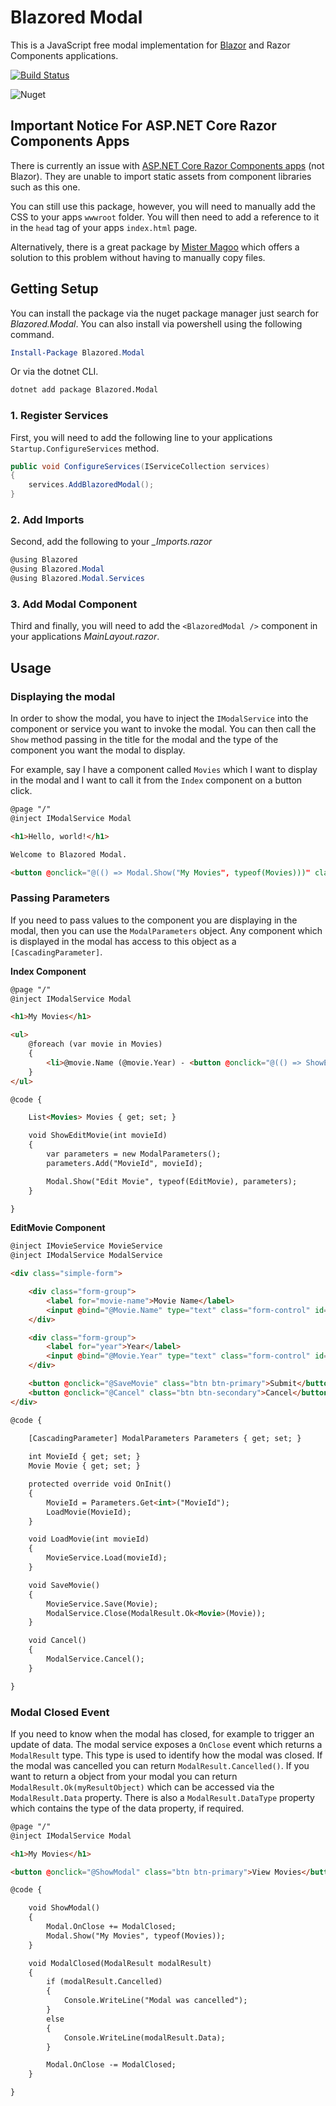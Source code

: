 # Blazored Modal
This is a JavaScript free modal implementation for [Blazor](https://blazor.net) and Razor Components applications.

[![Build Status](https://dev.azure.com/blazored/Modal/_apis/build/status/Blazored.Modal?branchName=master)](https://dev.azure.com/blazored/Modal/_build/latest?definitionId=4&branchName=master)

![Nuget](https://img.shields.io/nuget/v/blazored.modal.svg)

## Important Notice For ASP.NET Core Razor Components Apps
There is currently an issue with [ASP.NET Core Razor Components apps](https://devblogs.microsoft.com/aspnet/aspnet-core-3-preview-2/#sharing-component-libraries) (not Blazor). They are unable to import static assets from component libraries such as this one. 

You can still use this package, however, you will need to manually add the CSS to your apps `wwwroot` folder. You will then need to add a reference to it in the `head` tag of your apps `index.html` page.

Alternatively, there is a great package by [Mister Magoo](https://github.com/SQL-MisterMagoo/BlazorEmbedLibrary) which offers a solution to this problem without having to manually copy files.

## Getting Setup
You can install the package via the nuget package manager just search for *Blazored.Modal*. You can also install via powershell using the following command.

```powershell
Install-Package Blazored.Modal
```

Or via the dotnet CLI.

```bash
dotnet add package Blazored.Modal
```

### 1. Register Services
First, you will need to add the following line to your applications `Startup.ConfigureServices` method.

```csharp
public void ConfigureServices(IServiceCollection services)
{
    services.AddBlazoredModal();
}
```

### 2. Add Imports
Second, add the following to your *_Imports.razor*

```csharp
@using Blazored
@using Blazored.Modal
@using Blazored.Modal.Services
```

### 3. Add Modal Component
Third and finally, you will need to add the `<BlazoredModal />` component in your applications *MainLayout.razor*.

## Usage
### Displaying the modal
In order to show the modal, you have to inject the `IModalService` into the component or service you want to invoke the modal. You can then call the `Show` method passing in the title for the modal and the type of the component you want the modal to display. 

For example, say I have a component called `Movies` which I want to display in the modal and I want to call it from the `Index` component on a button click.

```html
@page "/"
@inject IModalService Modal

<h1>Hello, world!</h1>

Welcome to Blazored Modal.

<button @onclick="@(() => Modal.Show("My Movies", typeof(Movies)))" class="btn btn-primary">View Movies</button>
```

### Passing Parameters
If you need to pass values to the component you are displaying in the modal, then you can use the `ModalParameters` object. Any component which is displayed in the modal has access to this object as a `[CascadingParameter]`. 

**Index Component**
```html
@page "/"
@inject IModalService Modal

<h1>My Movies</h1>

<ul>
    @foreach (var movie in Movies)
    {
        <li>@movie.Name (@movie.Year) - <button @onclick="@(() => ShowEditMovie(movie.Id))" class="btn btn-primary">Edit Movie</button></li>
    }
</ul>

@code {

    List<Movies> Movies { get; set; }

    void ShowEditMovie(int movieId)
    {
        var parameters = new ModalParameters();
        parameters.Add("MovieId", movieId);

        Modal.Show("Edit Movie", typeof(EditMovie), parameters);
    }

}
```

**EditMovie Component**
```html
@inject IMovieService MovieService
@inject IModalService ModalService

<div class="simple-form">

    <div class="form-group">
        <label for="movie-name">Movie Name</label>
        <input @bind="@Movie.Name" type="text" class="form-control" id="movie-name" />
    </div>

    <div class="form-group">
        <label for="year">Year</label>
        <input @bind="@Movie.Year" type="text" class="form-control" id="year" />
    </div>

    <button @onclick="@SaveMovie" class="btn btn-primary">Submit</button>
    <button @onclick="@Cancel" class="btn btn-secondary">Cancel</button>
</div>

@code {

    [CascadingParameter] ModalParameters Parameters { get; set; }
    
    int MovieId { get; set; }
    Movie Movie { get; set; }

    protected override void OnInit()
    {
        MovieId = Parameters.Get<int>("MovieId");
        LoadMovie(MovieId);
    }

    void LoadMovie(int movieId)
    {
        MovieService.Load(movieId);
    }

    void SaveMovie()
    {
        MovieService.Save(Movie);
        ModalService.Close(ModalResult.Ok<Movie>(Movie));
    }

    void Cancel()
    {
        ModalService.Cancel();
    }

}
```

### Modal Closed Event
If you need to know when the modal has closed, for example to trigger an update of data. The modal service exposes a `OnClose` event which returns a `ModalResult` type. This type is used to identify how the modal was closed. If the modal was cancelled you can return `ModalResult.Cancelled()`. If you want to return a object from your modal you can return `ModalResult.Ok(myResultObject)` which can be accessed via the `ModalResult.Data` property. There is also a `ModalResult.DataType` property which contains the type of the data property, if required.

```html
@page "/"
@inject IModalService Modal

<h1>My Movies</h1>

<button @onclick="@ShowModal" class="btn btn-primary">View Movies</button>

@code {

    void ShowModal()
    {
        Modal.OnClose += ModalClosed;
        Modal.Show("My Movies", typeof(Movies));
    }

    void ModalClosed(ModalResult modalResult)
    {
        if (modalResult.Cancelled)
        {
            Console.WriteLine("Modal was cancelled");
        }
        else
        {
            Console.WriteLine(modalResult.Data);
        }

        Modal.OnClose -= ModalClosed;
    }

}
```

